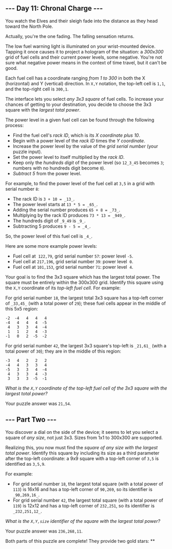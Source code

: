 <article class="day-desc">

## --- Day 11: Chronal Charge ---

You watch the Elves and their sleigh fade into the distance as they head toward the North Pole.

Actually, you're the one fading. The <span title="wheeeeeeeeeeeeeeeeee">falling sensation</span> returns.

The low fuel warning light is illuminated on your wrist-mounted device. Tapping it once causes it to project a hologram of the situation: a _300x300_ grid of fuel cells and their current power levels, some negative. You're not sure what negative power means in the context of time travel, but it can't be good.

Each fuel cell has a coordinate ranging _from 1 to 300_ in both the X (horizontal) and Y (vertical) direction. In `X,Y` notation, the top-left cell is `1,1`, and the top-right cell is `300,1`.

The interface lets you select _any 3x3 square_ of fuel cells. To increase your chances of getting to your destination, you decide to choose the 3x3 square with the _largest total power_.

The power level in a given fuel cell can be found through the following process:

*   Find the fuel cell's _rack ID_, which is its _X coordinate plus 10_.
*   Begin with a power level of the _rack ID_ times the _Y coordinate_.
*   Increase the power level by the value of the _grid serial number_ (your puzzle input).
*   Set the power level to itself multiplied by the _rack ID_.
*   Keep only the _hundreds digit_ of the power level (so `12_3_45` becomes `3`; numbers with no hundreds digit become `0`).
*   _Subtract 5_ from the power level.

For example, to find the power level of the fuel cell at `3,5` in a grid with serial number `8`:

*   The rack ID is `3 + 10 = _13_`.
*   The power level starts at `13 * 5 = _65_`.
*   Adding the serial number produces `65 + 8 = _73_`.
*   Multiplying by the rack ID produces `73 * 13 = _949_`.
*   The hundreds digit of `_9_49` is `_9_`.
*   Subtracting 5 produces `9 - 5 = _4_`.

So, the power level of this fuel cell is `_4_`.

Here are some more example power levels:

*   Fuel cell at  `122,79`, grid serial number `57`: power level `-5`.
*   Fuel cell at `217,196`, grid serial number `39`: power level  `0`.
*   Fuel cell at `101,153`, grid serial number `71`: power level  `4`.

Your goal is to find the 3x3 square which has the largest total power. The square must be entirely within the 300x300 grid. Identify this square using the `X,Y` coordinate of its _top-left fuel cell_. For example:

For grid serial number `18`, the largest total 3x3 square has a top-left corner of `_33,45_` (with a total power of `29`); these fuel cells appear in the middle of this 5x5 region:

    -2  -4   4   4   4
    -4   4   4   4  -5
     4   3   3   4  -4
     1   1   2   4  -3
    -1   0   2  -5  -2

For grid serial number `42`, the largest 3x3 square's top-left is `_21,61_` (with a total power of `30`); they are in the middle of this region:

    -3   4   2   2   2
    -4   4   3   3   4
    -5   3   3   4  -4
     4   3   3   4  -3
     3   3   3  -5  -1

_What is the `X,Y` coordinate of the top-left fuel cell of the 3x3 square with the largest total power?_

</article>

Your puzzle answer was `21,54`.

<article class="day-desc">

## --- Part Two ---

You discover a dial on the side of the device; it seems to let you select a square of _any size_, not just 3x3\. Sizes from 1x1 to 300x300 are supported.

Realizing this, you now must find the _square of any size with the largest total power_. Identify this square by including its size as a third parameter after the top-left coordinate: a 9x9 square with a top-left corner of `3,5` is identified as `3,5,9`.

For example:

*   For grid serial number `18`, the largest total square (with a total power of `113`) is 16x16 and has a top-left corner of `90,269`, so its identifier is `_90,269,16_`.
*   For grid serial number `42`, the largest total square (with a total power of `119`) is 12x12 and has a top-left corner of `232,251`, so its identifier is `_232,251,12_`.

_What is the `X,Y,size` identifier of the square with the largest total power?_

</article>

Your puzzle answer was `236,268,11`.

Both parts of this puzzle are complete! They provide two gold stars: **